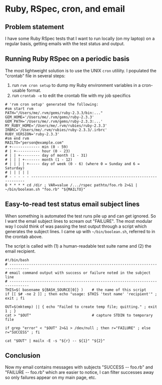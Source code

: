 # Ruby, RSpec, cron, and email

## Problem statement

I have some Ruby RSpec tests that I want to run locally (on my laptop) on a regular basis, getting emails with the test status and output.

## Running Ruby RSpec on a periodic basis

The most lightweight solution is to use the UNIX `cron` utiliity. I populated the "crontab" file in several steps:

1. run `rvm cron setup` to dump my Ruby environment variables in a cron-usable format.
2. run `crontab -e` to edit the crontab file with my job specifics

```
# 'rvm cron setup' generated the following:
#sm start rvm
PATH="/Users/me/.rvm/gems/ruby-2.3.3/bin:..."
GEM_HOME='/Users/me/.rvm/gems/ruby-2.3.3'
GEM_PATH='/Users/me/.rvm/gems/ruby-2.3.3:...'
MY_RUBY_HOME='/Users/me/.rvm/rubies/ruby-2.3.3'
IRBRC='/Users/me/.rvm/rubies/ruby-2.3.3/.irbrc'
RUBY_VERSION='ruby-2.3.3'
#sm end rvm
MAILTO="person@example.com"
# +------------- min (0 - 59)
# | +----------- hour (0 - 23)
# | | +--------- day of month (1 - 31)
# | | | +------- month (1 - 12)
# | | | | +----- day of week (0 - 6) (where 0 = Sunday and 6 = Saturday)
# | | | | |
# - - - - - -------------------------------------------------------------------
0 * * * * cd /dir ; VAR=value /.../rspec pathto/foo.rb 2>&1 | ~/bin/boolean.sh "foo.rb" "${MAILTO}"
```

## Easy-to-read test status email subject lines

When something is automated the test runs pile up and can get ignored. So I want the email subject lines to scream out "FAILURE". The most modular way I could think of was passing the test output through a script which generates the subject lines. I came up with `~/bin/boolean.sh`, referred to in the crontab above.

The script is called with (1) a human-readable test suite name and (2) the email recipient.

```
#!/bin/bash
# -------------------------------------------------------------------------------
# email command output with success or failure noted in the subject line
# -------------------------------------------------------------------------------
THIS=$( basename ${BASH_SOURCE[0]} )	# the name of this script
if [[ $# -ne 2 ]] ; then echo "usage: $THIS 'test name' 'recipient'" ; exit ; fi

OUT=$(mktemp) || { echo "Failed to create temp file; quitting." ; exit 1 ; }
cat > "$OUT"							# capture STDIN to temporary file

if grep "error" < "$OUT" 2>&1 > /dev/null ; then r="FAILURE" ; else r="SUCCESS" ; fi

cat "$OUT" | mailx -E -s "${r} -- ${1}" "${2}"
```

## Conclusion

Now my email contains messages with subjects "SUCCESS -- foo.rb" and "FAILURE -- foo.rb" which are easier to notice, I can filter successes away so only failures appear on my main page, etc.